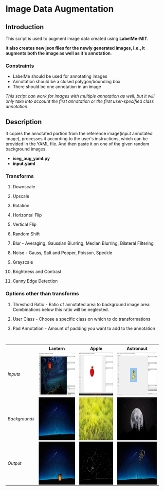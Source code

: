 # Image Data Augmentation

## Introduction

This script is used to augment image data created using **LabelMe-MIT**.

 **It also creates new json files for the newly generated images, i.e., it augments both the image as well as it's annotation**.

### Constraints

- LabelMe should be used for annotating images
- Annotation should be a closed polygon/bounding box  
- There should be one annotation in an image

*This script can work for images with multiple annotation as well, but it will only take into account the first annotation or the first user-specified class annotation*.

## Description

It copies the annotated portion from the reference image(input annotated image), processes it according to the user's instructions, which can be provided in the YAML file. And then paste it on one of the given random background images.

- **iseg_aug_yaml.py**
- **input.yaml**

### Transforms

1. Downscale

2. Upscale

3. Rotation

4. Horizontal Flip

5. Vertical Flip

6. Random Shift

7. Blur - Averaging, Gaussian Blurring, Median Blurring, Bilateral Filtering

8. Noise - Gauss, Salt and Pepper, Poisson, Speckle

9. Grayscale

10. Brightness and Contrast

11. Canny Edge Detection

### Options other than transforms

1. Threshold Ratio - Ratio of annotated area to background image area. Combinations below this ratio will be neglected.

2. User Class - Choose a specific class on which to do transformations

3. Pad Annotation - Amount of padding you want to add to the annotation

</br>
<table>

<tr>
<th>&nbsp;</th>
<th>Lantern</th>
<th>Apple</th>
<th>Astronaut</th>
</tr>

<!-- Line 1: Inputs -->
<tr>
<td><em>Inputs</em></td>
<td><img align="left" width="250px"  height = "141px" src="https://github.com/ParulParima/LabelMe-Image-Data-Augment-/blob/main/Images/1.png?raw=true" /></td>
<td><img align="left" width="250px" height = "141px" src="https://github.com/ParulParima/LabelMe-Image-Data-Augment-/blob/main/Images/2.png?raw=true" /></td>
<td><img align="left" width="250px" height = "141px" src="https://github.com/ParulParima/LabelMe-Image-Data-Augment-/blob/master/Images/3.png?raw=true"/></td>
</tr>

<!-- Line 2: Backgrounds -->
<tr>
<td><em>Backgrounds</em></td>
<td><img align="left" width="250px" height="141px" src="https://github.com/ParulParima/LabelMe-Image-Data-Augment-/blob/master/background_images/b1.jpg?raw=true" /></td>
<td><img align="left" width="250px" height="141px" src="https://github.com/ParulParima/LabelMe-Image-Data-Augment-/blob/master/background_images/b2.jpg?raw=true" /></td>
<td><img align="left" width="250px" height="141px" src="https://github.com/ParulParima/LabelMe-Image-Data-Augment-/blob/master/background_images/b3.jpg?raw=true" /></td>
</tr>

<!-- Line 3: Output 1 -->
<tr>
<td><em>Output</em></td>
<td><img align="left" width="250px" height="141px" src="https://github.com/ParulParima/LabelMe-Image-Data-Augment-/blob/main/Gifs/YN_Lantern_33.gif?raw=true"/></td>
<td><img align="left" width="250px" height="141px" src="https://github.com/ParulParima/LabelMe-Image-Data-Augment-/blob/main/Gifs/YN_Apple_33.gif?raw=true"/></td>
<td><img align="left" width="250px" height="141px" src="https://github.com/ParulParima/LabelMe-Image-Data-Augment-/blob/main/Gifs/YN_Astronaut_33.gif?raw=true"/></td>
</tr>
</table>
